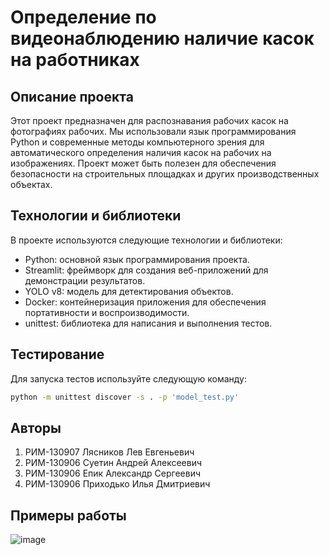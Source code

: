 # Определение по видеонаблюдению наличие касок на работниках

## Описание проекта
Этот проект предназначен для распознавания рабочих касок на фотографиях рабочих. Мы использовали язык программирования Python и современные методы компьютерного зрения для автоматического определения наличия касок на рабочих на изображениях. Проект может быть полезен для обеспечения безопасности на строительных площадках и других производственных объектах.

## Технологии и библиотеки
В проекте используются следующие технологии и библиотеки:

- Python: основной язык программирования проекта.
- Streamlit: фреймворк для создания веб-приложений для демонстрации результатов.
- YOLO v8: модель для детектирования объектов.
- Docker: контейнеризация приложения для обеспечения портативности и воспроизводимости.
- unittest: библиотека для написания и выполнения тестов.

## Тестирование
Для запуска тестов используйте следующую команду:

```bash
python -m unittest discover -s . -p 'model_test.py'
```

## Авторы
1. РИМ-130907 Лясников Лев Евгеньевич
2. РИМ-130906 Суетин Андрей Алексеевич
3. РИМ-130906 Епик Александр Сергеевич
4. РИМ-130906 Приходько Илья Дмитриевич

## Примеры работы

![image](https://github.com/Capybara77/Data_Engineering2/assets/31625549/e995d9a5-41ed-4074-9737-2486dfafe620)

